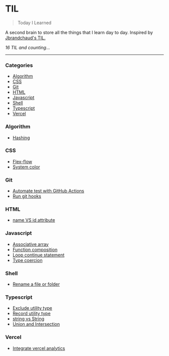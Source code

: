 # TIL

> Today I Learned

A second brain to store all the things that I learn day to day. Inspired by [Jbrandchaud's TIL.](https://github.com/jbranchaud/til)

_16 TIL and counting..._

---

### Categories

- [Algorithm](#algorithm)
- [CSS](#css)
- [Git](#git)
- [HTML](#html)
- [Javascript](#javascript)
- [Shell](#shell)
- [Typescript](#typescript)
- [Vercel](#vercel)

### Algorithm

- [Hashing](algorithm/hashing.md)

### CSS

- [Flex-flow](css/flex-flow.md)
- [System color](css/system-color.md)

### Git

- [Automate test with GitHub Actions](git/automate-test-with-github-actions.md)
- [Run git hooks](git/run-git-hooks.md)

### HTML

- [name VS id attribute](html/name-vs-id-attribute.md)

### Javascript

- [Associative array](javascript/associative-array.md)
- [Function composition](javascript/function-composition.md)
- [Loop continue statement](javascript/loop-continue-statement.md)
- [Type coercion](javascript/type-coercion.md)

### Shell

- [Rename a file or folder](shell/rename-file-folder.md)

### Typescript

- [Exclude utility type](typescript/exclude-utility-type.md)
- [Record utility type](typescript/record-utility-type.md)
- [string vs String](typescript/string-vs-String.md)
- [Union and Intersection](typescript/union-and-intersetion.md)

### Vercel

- [Integrate vercel analytics](vercel/integrate-vercel-analytics.md)
